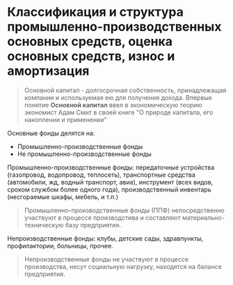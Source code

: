 # Классификация и структура промышленно-производственных основных средств, оценка основных средств, износ и амортизация

> Основной капитал - долгосрочная собственность, принадлежащая компании и используемая ею для получения дохода.
Впервые понятие **Основной капитал** ввел в экономическую теорию экономист Адам Смит в своей книге "О природе капитала, его накоплении и применении"

Основные фонды делятся на:
* Промышленно-производственные фонды
* Не промышленно-производственные фонды

Промышленно-производственные фонды: передаточные устройства (газопровод, водопровод, теплосеть), транспортные средства (автомобили, жд, водный транспорт, авиа), инструмент (всех видов, сроком службом более одного года), производственный инвентарь (несгораемые шкафы, мебель, и т.п.)

> Промышленно-производственные фонды (ППФ) непосредственно участвуют в процессе производстива и составляют материально-техническую базу предприятия.

Непроизводственные фонды: клубы, детские сады, здравпункты, профилактории, больницы, прочее.

> Непроизводственные фонды не участвуют в процессе производства, несут социальную нагрузку, находятся на балансе предприятия.

